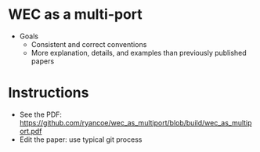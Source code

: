# WEC as a multi-port

 - Goals
 	- Consistent and correct conventions
 	- More explanation, details, and examples than previously published papers

# Instructions

 - See the PDF: https://github.com/ryancoe/wec_as_multiport/blob/build/wec_as_multiport.pdf
 - Edit the paper: use typical git process
